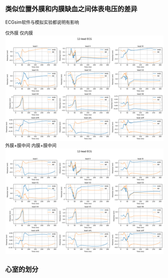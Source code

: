 ## 类似位置外膜和内膜缺血之间体表电压的差异

ECGsim软件与模拟实验都说明有影响

仅外膜 仅内膜
![alt text](fig/10_13_epi_endo.png)
外膜+膜中间 内膜+膜中间
![alt text](fig/10_13_epimid_endo_mid.png)

## 心室的划分